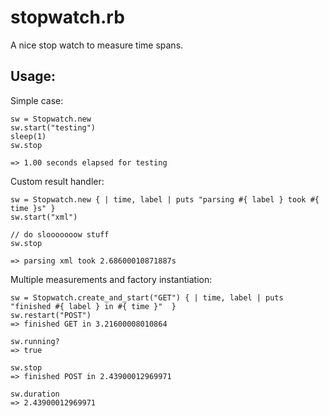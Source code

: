 stopwatch.rb
============

A nice stop watch to measure time spans.

Usage:
------

Simple case:

    sw = Stopwatch.new
    sw.start("testing")
    sleep(1)
    sw.stop
    
    => 1.00 seconds elapsed for testing 


Custom result handler:

    sw = Stopwatch.new { | time, label | puts "parsing #{ label } took #{ time }s" }
    sw.start("xml")
    
    // do slooooooow stuff
    sw.stop
    
    => parsing xml took 2.68600010871887s


Multiple measurements and factory instantiation:

    sw = Stopwatch.create_and_start("GET") { | time, label | puts "finished #{ label } in #{ time }"  } 
    sw.restart("POST")
    => finished GET in 3.21600008010864
      
    sw.running?
    => true
    
    sw.stop
    => finished POST in 2.43900012969971
    
    sw.duration
    => 2.43900012969971

